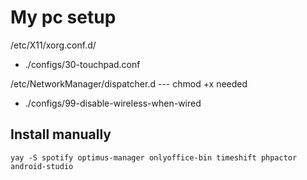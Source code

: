 # My pc setup

/etc/X11/xorg.conf.d/

- ./configs/30-touchpad.conf

/etc/NetworkManager/dispatcher.d --- chmod +x needed

- ./configs/99-disable-wireless-when-wired

## Install manually

`yay -S spotify optimus-manager onlyoffice-bin timeshift phpactor android-studio`
